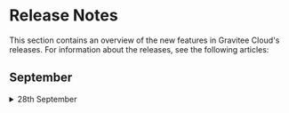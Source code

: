 # Release Notes

This section contains an overview of the new features in Gravitee Cloud's releases. For information about the releases, see the following articles:&#x20;

## September&#x20;

<details>

<summary>28th September</summary>

## Hybrid Gateways

You can now, in a simple self-serve, manned deploy self-hosted hybrid gateways to your Gravitee Cloud API Management environments.\
\
Configuration will be synced securely from Cloud Gate components, and transactional analytics data will be sent from the gateway to your dedicated analytics index. So it can be viewed in detail in the API Management Control Plane Dashboard.\
\
Read more about the feature [here](../guides/hybrid.md).

</details>

